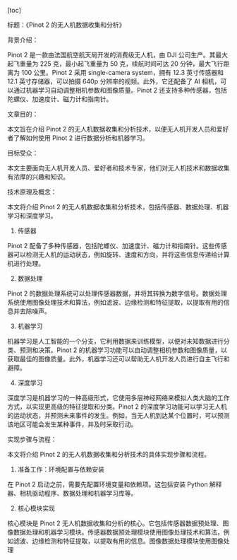 
[toc]                    
                
                
标题：《Pinot 2 的无人机数据收集和分析》

背景介绍：

Pinot 2 是一款由法国航空航天局开发的消费级无人机，由 DJI 公司生产。其最大起飞重量为 225 克，最小起飞重量为 50 克，续航时间可达 20 分钟，最大飞行距离为 100 公里。Pinot 2 采用 single-camera system，拥有 12.3 英寸传感器和 12.1 英寸存储器，可以拍摄 640p 分辨率的视频。此外，它还配备了 AI 相机，可以通过机器学习自动调整相机参数和图像质量。Pinot 2 还支持多种传感器，包括陀螺仪、加速度计、磁力计和指南针。

文章目的：

本文旨在介绍 Pinot 2 的无人机数据收集和分析技术，以便无人机开发人员和爱好者了解如何使用 Pinot 2 进行数据分析和机器学习。

目标受众：

本文主要面向无人机开发人员、爱好者和技术专家，他们对无人机技术和数据收集有浓厚的兴趣和知识。

技术原理及概念：

本文将介绍 Pinot 2 的无人机数据收集和分析技术，包括传感器、数据处理、机器学习和深度学习。

1. 传感器

Pinot 2 配备了多种传感器，包括陀螺仪、加速度计、磁力计和指南针。这些传感器可以检测无人机的运动状态，例如旋转、速度和方向，并将这些信息传递给计算机进行处理。

2. 数据处理

Pinot 2 的数据处理系统可以处理传感器数据，并将其转换为数字信号。数据处理系统使用图像处理技术和算法，例如滤波、边缘检测和特征提取，以提取有用的信息并去除噪声。

3. 机器学习

机器学习是人工智能的一个分支，它利用数据来训练模型，以便对未知数据进行分类、预测和决策。Pinot 2 的机器学习功能可以自动调整相机参数和图像质量，以获取最佳的图像质量。此外，机器学习还可以帮助无人机开发人员进行自主飞行和避障。

4. 深度学习

深度学习是机器学习的一种高级形式，它使用多层神经网络来模拟人类大脑的工作方式，以实现更高级的特征提取和分类。Pinot 2 的深度学习功能可以学习无人机的运动状态，并预测未来事件的发生。例如，当无人机到达某个位置时，可以预测该地区可能会发生某种事件，并及时采取行动。

实现步骤与流程：

本文将介绍 Pinot 2 的无人机数据收集和分析技术的具体实现步骤和流程。

1. 准备工作：环境配置与依赖安装

在 Pinot 2 启动之前，需要先配置环境变量和依赖项。这包括安装 Python 解释器、相机驱动程序、数据处理和机器学习库等。

2. 核心模块实现

核心模块是 Pinot 2 无人机数据收集和分析的核心。它包括传感器数据预处理、图像数据处理和机器学习模块。传感器数据预处理模块使用图像处理技术和算法，例如滤波、边缘检测和特征提取，以提取有用的信息。图像数据处理模块使用图像处理

